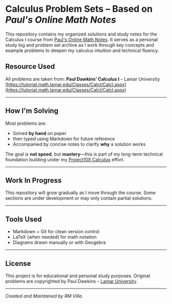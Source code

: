 # Calculus Problem Sets – Based on _Paul's Online Math Notes_

This repository contains my organized solutions and study notes for the Calculus I course from [Paul's Online Math Notes](https://tutorial.math.lamar.edu/Classes/CalcI/CalcI.aspx). It serves as a personal study log and problem set archive as I work through key concepts and example problems to deepen my calculus intuition and technical fluency.

## Resource Used

All problems are taken from:
**Paul Dawkins’ Calculus I** – Lamar University  
[https://tutorial.math.lamar.edu/Classes/CalcI/CalcI.aspx](https://tutorial.math.lamar.edu/Classes/CalcI/CalcI.aspx)

---

## How I'm Solving

Most problems are:
- Solved **by hand** on paper
- then typed using Markdown for  future reference
- Accompanied by concise notes to clarify **why** a solution works

The goal is **not speed**, but **mastery**—this is part of my long-term technical foundation building under my [Project10X Calculus](#) effort.

---

## Work In Progress

This repository will grow gradually as I move through the course. Some sections are under development or may only contain partial solutions.

---

## Tools Used

- Markdown + Git for clean version control
- LaTeX (when needed) for math notation
- Diagrams drawn manually or with Geogebra

---

## License

This project is for educational and personal study purposes. Original problems are copyrighted by Paul Dawkins – [Lamar University](https://tutorial.math.lamar.edu/).

---

_Created and Maintained by RM Villa._
